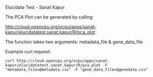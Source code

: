 Elucidata Test - Sanat Kapur

The PCA Plot can be generated by calling:

http://cloud.opencpu.org/ocpu/apps/sanat-kapur/elucidatatest.sanat.kapur/R/pca_plot

The function takes two arguments:
metadata_file & gene_data_file

Example curl request:

```
curl http://cloud.opencpu.org/ocpu/apps/sanat-kapur/elucidatatest.sanat.kapur/R/pca_plot -F "metadata_file=@metadata.csv" -F "gene_data_file=@genedata.csv"
```
